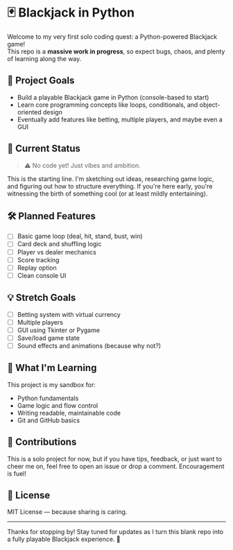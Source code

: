 # 🃏 Blackjack in Python

Welcome to my very first solo coding quest: a Python-powered Blackjack game!  
This repo is a **massive work in progress**, so expect bugs, chaos, and plenty of learning along the way.

## 🎯 Project Goals

- Build a playable Blackjack game in Python (console-based to start)
- Learn core programming concepts like loops, conditionals, and object-oriented design
- Eventually add features like betting, multiple players, and maybe even a GUI

## 🚧 Current Status

> ⚠️ No code yet! Just vibes and ambition.

This is the starting line. I'm sketching out ideas, researching game logic, and figuring out how to structure everything. If you're here early, you're witnessing the birth of something cool (or at least mildly entertaining).

## 🛠️ Planned Features

- [ ] Basic game loop (deal, hit, stand, bust, win)
- [ ] Card deck and shuffling logic
- [ ] Player vs dealer mechanics
- [ ] Score tracking
- [ ] Replay option
- [ ] Clean console UI

## 💡 Stretch Goals

- [ ] Betting system with virtual currency
- [ ] Multiple players
- [ ] GUI using Tkinter or Pygame
- [ ] Save/load game state
- [ ] Sound effects and animations (because why not?)

## 🧠 What I'm Learning

This project is my sandbox for:
- Python fundamentals
- Game logic and flow control
- Writing readable, maintainable code
- Git and GitHub basics

## 🙌 Contributions

This is a solo project for now, but if you have tips, feedback, or just want to cheer me on, feel free to open an issue or drop a comment. Encouragement is fuel!

## 📜 License

MIT License — because sharing is caring.

---

Thanks for stopping by! Stay tuned for updates as I turn this blank repo into a fully playable Blackjack experience. 🎲
